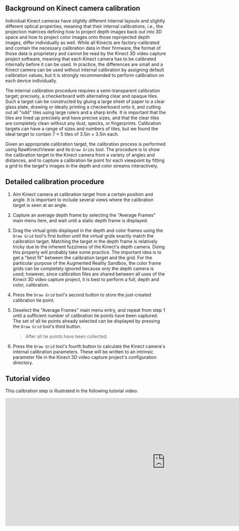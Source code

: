 <!-- ## Step 2: Internally calibrate the Kinect camera (optional) -->

## Background on Kinect camera calibration

Individual Kinect cameras have slightly different internal layouts and slightly different optical properties, meaning that their internal calibrations, i.e., the projection matrices defining how to project depth images back out into 3D space and how to project color images onto those reprojected depth images, differ individually as well. While all Kinects are factory-calibrated and contain the necessary calibration data in their firmware, the format of those data is proprietary and cannot be read by the Kinect 3D video capture project software, meaning that each Kinect camera has to be calibrated internally before it can be used. In practice, the differences are small and a Kinect camera can be used without internal calibration by assigning default calibration values, but it is strongly recommended to perform calibration on each device individually.

The internal calibration procedure requires a semi-transparent calibration target; precisely, a checkerboard with alternating clear and opaque tiles. Such a target can be constructed by gluing a large sheet of paper to a clear glass plate, drawing or ideally printing a checkerboard onto it, and cutting out all "odd" tiles using large rulers and a sharp knife. It is important that the tiles are lined up precisely and have precise sizes, and that the clear tiles are completely clean without any dust, specks, or fingerprints. Calibration targets can have a range of sizes and numbers of tiles, but we found the ideal target to contain 7 $\times$ 5 tiles of 3.5in $\times$ 3.5in each.

Given an appropriate calibration target, the calibration process is performed using RawKinectViewer and its `Draw Grids` tool. The procedure is to show the calibration target to the Kinect camera from a variety of angles and distances, and to capture a calibration tie point for each viewpoint by fitting a grid to the target's images in the depth and color streams interactively.

## Detailed calibration procedure

1. Aim Kinect camera at calibration target from a certain position and angle. It is important to include several views where the calibration target is seen at an angle.

2. Capture an average depth frame by selecting the "Average Frames" main menu item, and wait until a static depth frame is displayed.

3. Drag the virtual grids displayed in the depth and color frames using the `Draw Grid` tool's first button until the virtual grids exactly match the calibration target. Matching the target in the depth frame is relatively tricky due to the inherent fuzziness of the Kinect's depth camera. Doing this properly will probably take some practice. The important idea is to get a "best fit" between the calibration target and the grid. For the particular purpose of the Augmented Reality Sandbox, the color frame grids can be completely ignored because only the depth camera is used; however, since calibration files are shared between all uses of the Kinect 3D video capture project, it is best to perform a full, depth and color, calibration.

4. Press the `Draw Grid` tool's second button to store the just-created calibration tie point.

5. Deselect the "Average Frames" main menu entry, and repeat from step 1 until a sufficient number of calibration tie points have been captured. The set of all tie points already selected can be displayed by pressing the `Draw Grid` tool's third button.

    > After all tie points have been collected:

6. Press the `Draw Grid` tool's fourth button to calculate the Kinect camera's internal calibration parameters. These will be written to an intrinsic parameter file in the Kinect 3D video capture project's configuration directory.

## Tutorial video

This calibration step is illustrated in the following tutorial video:

<iframe width="1000" height="400" src="https://www.youtube-nocookie.com/embed/Qo05LVxdlfo?si=ibidI_s-lWqEcqse" title="YouTube video player" frameborder="0" allow="accelerometer; autoplay; clipboard-write; encrypted-media; gyroscope; picture-in-picture; web-share" referrerpolicy="strict-origin-when-cross-origin" allowfullscreen></iframe>
